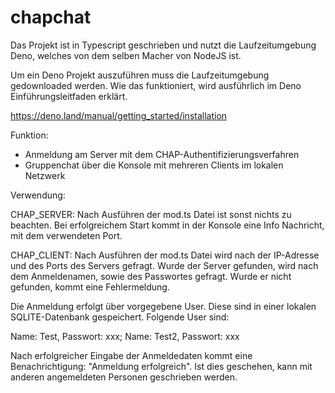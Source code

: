 # chapchat

Das Projekt ist in Typescript geschrieben und nutzt die Laufzeitumgebung Deno, welches von dem selben Macher von NodeJS ist.

Um ein Deno Projekt auszuführen muss die Laufzeitumgebung gedownloaded werden. Wie das funktioniert, wird ausführlich im Deno Einführungsleitfaden erklärt.

https://deno.land/manual/getting_started/installation

Funktion:

- Anmeldung am Server mit dem CHAP-Authentifizierungsverfahren
- Gruppenchat über die Konsole mit mehreren Clients im lokalen Netzwerk

Verwendung:



CHAP_SERVER: Nach Ausführen der mod.ts Datei ist sonst nichts zu beachten. Bei erfolgreichem Start kommt in der Konsole eine Info Nachricht, mit dem verwendeten Port.

CHAP_CLIENT: Nach Ausführen der mod.ts Datei wird nach der IP-Adresse und des Ports des Servers gefragt. Wurde der Server gefunden, wird nach dem Anmeldenamen, sowie des Passwortes gefragt. Wurde er nicht gefunden, kommt eine Fehlermeldung. 

Die Anmeldung erfolgt über vorgegebene User. Diese sind in einer lokalen SQLITE-Datenbank gespeichert. Folgende User sind:

Name: Test, Passwort: xxx;
Name: Test2, Passwort: xxx

Nach erfolgreicher Eingabe der Anmeldedaten kommt eine Benachrichtigung: "Anmeldung erfolgreich". Ist dies geschehen, kann mit anderen angemeldeten Personen geschrieben werden.
